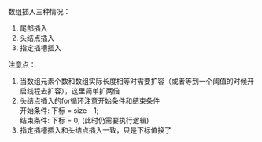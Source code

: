 数组插入三种情况：
1. 尾部插入
2. 头结点插入
3. 指定插槽插入

注意点：
1. 当数组元素个数和数组实际长度相等时需要扩容（或者等到一个阈值的时候开启线程去扩容），这里简单扩两倍
2. 头结点插入的for循环注意开始条件和结束条件   
    开始条件: 下标 = size - 1;      
    结束条件: 下标 = 0; (此时仍需要执行逻辑)
3. 指定插槽插入和头结点插入一致，只是下标值换了